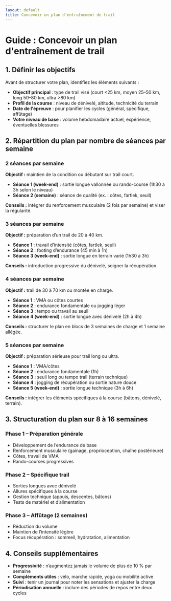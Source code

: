 ```yaml
---
layout: default
title: Concevoir un plan d'entraînement de trail
---
```


# Guide : Concevoir un plan d'entraînement de trail

## 1. Définir les objectifs

Avant de structurer votre plan, identifiez les éléments suivants :

- **Objectif principal** : type de trail visé (court <25 km, moyen 25–50 km, long 50–80 km, ultra >80 km)
- **Profil de la course** : niveau de dénivelé, altitude, technicité du terrain
- **Date de l'épreuve** : pour planifier les cycles (général, spécifique, affûtage)
- **Votre niveau de base** : volume hebdomadaire actuel, expérience, éventuelles blessures

## 2. Répartition du plan par nombre de séances par semaine

### 2 séances par semaine

**Objectif :** maintien de la condition ou débutant sur trail court.

- **Séance 1 (week-end)** : sortie longue vallonnée ou rando-course (1h30 à 3h selon le niveau)
- **Séance 2 (semaine)** : séance de qualité (ex. : côtes, fartlek, seuil)

**Conseils :** intégrer du renforcement musculaire (2 fois par semaine) et viser la régularité.

### 3 séances par semaine

**Objectif :** préparation d’un trail de 20 à 40 km.

- **Séance 1** : travail d’intensité (côtes, fartlek, seuil)
- **Séance 2** : footing d’endurance (45 min à 1h)
- **Séance 3 (week-end)** : sortie longue en terrain varié (1h30 à 3h)

**Conseils :** introduction progressive du dénivelé, soigner la récupération.

### 4 séances par semaine

**Objectif :** trail de 30 à 70 km ou montée en charge.

- **Séance 1** : VMA ou côtes courtes
- **Séance 2** : endurance fondamentale ou jogging léger
- **Séance 3** : tempo ou travail au seuil
- **Séance 4 (week-end)** : sortie longue avec dénivelé (2h à 4h)

**Conseils :** structurer le plan en blocs de 3 semaines de charge et 1 semaine allégée.

### 5 séances par semaine

**Objectif :** préparation sérieuse pour trail long ou ultra.

- **Séance 1** : VMA/côtes
- **Séance 2** : endurance fondamentale (1h)
- **Séance 3** : seuil long ou tempo trail (terrain technique)
- **Séance 4** : jogging de récupération ou sortie nature douce
- **Séance 5 (week-end)** : sortie longue technique (3h à 6h)

**Conseils :** intégrer les éléments spécifiques à la course (bâtons, dénivelé, terrain).

## 3. Structuration du plan sur 8 à 16 semaines

### Phase 1 – Préparation générale

- Développement de l’endurance de base
- Renforcement musculaire (gainage, proprioception, chaîne postérieure)
- Côtes, travail de VMA
- Rando-courses progressives

### Phase 2 – Spécifique trail

- Sorties longues avec dénivelé
- Allures spécifiques à la course
- Gestion technique (appuis, descentes, bâtons)
- Tests de matériel et d’alimentation

### Phase 3 – Affûtage (2 semaines)

- Réduction du volume
- Maintien de l’intensité légère
- Focus récupération : sommeil, hydratation, alimentation

## 4. Conseils supplémentaires

- **Progressivité** : n’augmentez jamais le volume de plus de 10 % par semaine
- **Compléments utiles** : vélo, marche rapide, yoga ou mobilité active
- **Suivi** : tenir un journal pour noter les sensations et ajuster la charge
- **Périodisation annuelle** : inclure des périodes de repos entre deux cycles
